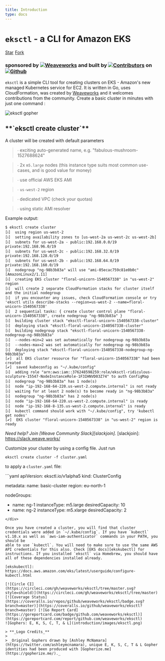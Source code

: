 ```yaml
---
title: Introduction
type: docs
---
```


# **`eksctl` - a CLI for Amazon EKS**

<div id="github"><script async defer src="https://buttons.github.io/buttons.js"></script><a class="github-button" href="https://github.com/weaveworks/eksctl" data-icon="octicon-star" data-show-count="true" aria-label="Star weaveworks/eksctl on GitHub">Star</a><div style="padding-left: 5px; display: inline-block;"><a class="github-button" href="https://github.com/weaveworks/eksctl/fork" data-icon="octicon-repo-forked" data-show-count="true" aria-label="Fork weaveworks/eksctl on GitHub">Fork</a></div></div>

### sponsored by [![Weaveworks](introduction/images/weaveworks.svg#inline-svg)](https://www.weave.works/) and built by [![Contributors](introduction/images/gophers.png#inline)](https://github.com/weaveworks/eksctl/graphs/contributors) on [![Github](introduction/images/octocat.svg#inline-svg)](https://github.com/weaveworks/eksctl)

`eksctl` is a simple CLI tool for creating clusters on EKS - Amazon's new managed Kubernetes service for EC2. It is written in Go, uses CloudFormation, was created by [Weaveworks](https://www.weave.works/) and it welcomes contributions from the community. Create a basic cluster in minutes with just one command :

![eksctl gopher](introduction/images/eksctl-gopher.png#bgright)

 <h2 id="intro-code">**`eksctl create cluster`**</h2>

A cluster will be created with default parameters

> ∙ exciting auto-generated name, e.g. "fabulous-mushroom-1527688624"

> ∙ 2x `m5.large` nodes (this instance type suits most common use-cases, and is good value for money)

> ∙ use official AWS EKS AMI

> ∙ `us-west-2` region

> ∙ dedicated VPC (check your quotas)

> ∙ using static AMI resolver

Example output:

```
$ eksctl create cluster
[ℹ]  using region us-west-2
[ℹ]  setting availability zones to [us-west-2a us-west-2c us-west-2b]
[ℹ]  subnets for us-west-2a - public:192.168.0.0/19 private:192.168.96.0/19
[ℹ]  subnets for us-west-2c - public:192.168.32.0/19 private:192.168.128.0/19
[ℹ]  subnets for us-west-2b - public:192.168.64.0/19 private:192.168.160.0/19
[ℹ]  nodegroup "ng-98b3b83a" will use "ami-05ecac759c81e0b0c" [AmazonLinux2/1.11]
[ℹ]  creating EKS cluster "floral-unicorn-1540567338" in "us-west-2" region
[ℹ]  will create 2 separate CloudFormation stacks for cluster itself and the initial nodegroup
[ℹ]  if you encounter any issues, check CloudFormation console or try 'eksctl utils describe-stacks --region=us-west-2 --name=floral-unicorn-1540567338'
[ℹ]  2 sequential tasks: { create cluster control plane "floral-unicorn-1540567338", create nodegroup "ng-98b3b83a" }
[ℹ]  building cluster stack "eksctl-floral-unicorn-1540567338-cluster"
[ℹ]  deploying stack "eksctl-floral-unicorn-1540567338-cluster"
[ℹ]  building nodegroup stack "eksctl-floral-unicorn-1540567338-nodegroup-ng-98b3b83a"
[ℹ]  --nodes-min=2 was set automatically for nodegroup ng-98b3b83a
[ℹ]  --nodes-max=2 was set automatically for nodegroup ng-98b3b83a
[ℹ]  deploying stack "eksctl-floral-unicorn-1540567338-nodegroup-ng-98b3b83a"
[✔]  all EKS cluster resource for "floral-unicorn-1540567338" had been created
[✔]  saved kubeconfig as "~/.kube/config"
[ℹ]  adding role "arn:aws:iam::376248598259:role/eksctl-ridiculous-sculpture-15547-NodeInstanceRole-1F3IHNVD03Z74" to auth ConfigMap
[ℹ]  nodegroup "ng-98b3b83a" has 1 node(s)
[ℹ]  node "ip-192-168-64-220.us-west-2.compute.internal" is not ready
[ℹ]  waiting for at least 2 node(s) to become ready in "ng-98b3b83a"
[ℹ]  nodegroup "ng-98b3b83a" has 2 node(s)
[ℹ]  node "ip-192-168-64-220.us-west-2.compute.internal" is ready
[ℹ]  node "ip-192-168-8-135.us-west-2.compute.internal" is ready
[ℹ]  kubectl command should work with "~/.kube/config", try 'kubectl get nodes'
[✔]  EKS cluster "floral-unicorn-1540567338" in "us-west-2" region is ready
```

_Need help? Join [Weave Community Slack][slackjoin]._
[slackjoin]: https://slack.weave.works/

Customize your cluster by using a config file. Just run

```
eksctl create cluster -f cluster.yaml
```

to apply a `cluster.yaml` file:

 <div id="border-block">
```yaml
apiVersion: eksctl.io/v1alpha5
kind: ClusterConfig

metadata:
name: basic-cluster
region: eu-north-1

nodeGroups:

- name: ng-1
  instanceType: m5.large
  desiredCapacity: 10
- name: ng-2
  instanceType: m5.xlarge
  desiredCapacity: 2

```
</div>

Once you have created a cluster, you will find that cluster credentials were added in `~/.kube/config`. If you have `kubectl` v1.10.x as well as `aws-iam-authenticator` commands in your PATH, you should be
able to use `kubectl`. You will need to make sure to use the same AWS API credentials for this also. Check [EKS docs][ekskubectl] for instructions. If you installed `eksctl` via Homebrew, you should have all of these dependencies installed already.

[ekskubectl]: https://docs.aws.amazon.com/eks/latest/userguide/configure-kubectl.html

[![Circle CI](https://circleci.com/gh/weaveworks/eksctl/tree/master.svg?style=shield)](https://circleci.com/gh/weaveworks/eksctl/tree/master) [![Coverage Status](https://coveralls.io/repos/github/weaveworks/eksctl/badge.svg?branch=master)](https://coveralls.io/github/weaveworks/eksctl?branch=master) [![Go Report Card](https://goreportcard.com/badge/github.com/weaveworks/eksctl)](https://goreportcard.com/report/github.com/weaveworks/eksctl)
![Gophers: E, K, S, C, T, & L](introduction/images/eksctl.png)

> **_Logo Credits_**
>
> _Original Gophers drawn by [Ashley McNamara](https://twitter.com/ashleymcnamara), unique E, K, S, C, T & L Gopher identities had been produced with [Gopherize.me](https://gopherize.me/)._
```
